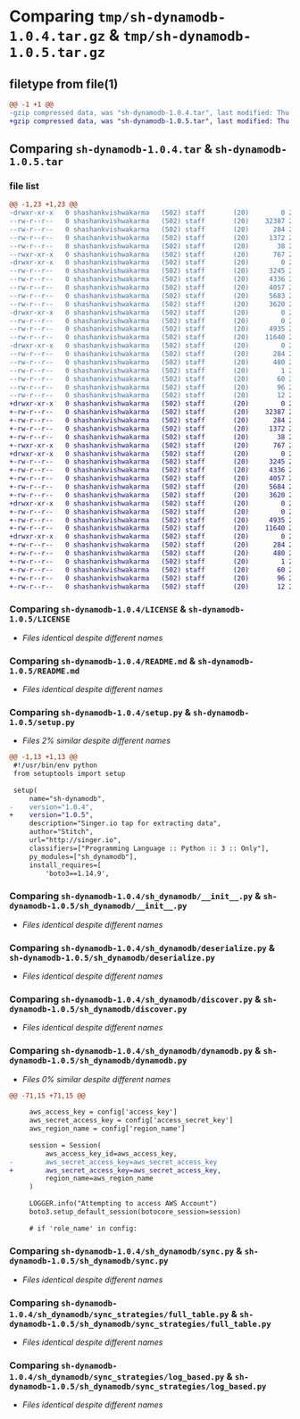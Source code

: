 # Comparing `tmp/sh-dynamodb-1.0.4.tar.gz` & `tmp/sh-dynamodb-1.0.5.tar.gz`

## filetype from file(1)

```diff
@@ -1 +1 @@
-gzip compressed data, was "sh-dynamodb-1.0.4.tar", last modified: Thu Jul  6 11:01:38 2023, max compression
+gzip compressed data, was "sh-dynamodb-1.0.5.tar", last modified: Thu Jul  6 11:07:26 2023, max compression
```

## Comparing `sh-dynamodb-1.0.4.tar` & `sh-dynamodb-1.0.5.tar`

### file list

```diff
@@ -1,23 +1,23 @@
-drwxr-xr-x   0 shashankvishwakarma   (502) staff       (20)        0 2023-07-06 11:01:38.270096 sh-dynamodb-1.0.4/
--rw-r--r--   0 shashankvishwakarma   (502) staff       (20)    32387 2023-07-04 06:05:27.000000 sh-dynamodb-1.0.4/LICENSE
--rw-r--r--   0 shashankvishwakarma   (502) staff       (20)      284 2023-07-06 11:01:38.269582 sh-dynamodb-1.0.4/PKG-INFO
--rw-r--r--   0 shashankvishwakarma   (502) staff       (20)     1372 2023-07-06 09:31:12.000000 sh-dynamodb-1.0.4/README.md
--rw-r--r--   0 shashankvishwakarma   (502) staff       (20)       38 2023-07-06 11:01:38.270335 sh-dynamodb-1.0.4/setup.cfg
--rwxr-xr-x   0 shashankvishwakarma   (502) staff       (20)      767 2023-07-06 11:01:25.000000 sh-dynamodb-1.0.4/setup.py
-drwxr-xr-x   0 shashankvishwakarma   (502) staff       (20)        0 2023-07-06 11:01:38.263581 sh-dynamodb-1.0.4/sh_dynamodb/
--rw-r--r--   0 shashankvishwakarma   (502) staff       (20)     3245 2023-07-06 09:31:27.000000 sh-dynamodb-1.0.4/sh_dynamodb/__init__.py
--rw-r--r--   0 shashankvishwakarma   (502) staff       (20)     4336 2023-07-04 06:05:27.000000 sh-dynamodb-1.0.4/sh_dynamodb/deserialize.py
--rw-r--r--   0 shashankvishwakarma   (502) staff       (20)     4057 2023-07-06 09:31:27.000000 sh-dynamodb-1.0.4/sh_dynamodb/discover.py
--rw-r--r--   0 shashankvishwakarma   (502) staff       (20)     5683 2023-07-06 10:59:04.000000 sh-dynamodb-1.0.4/sh_dynamodb/dynamodb.py
--rw-r--r--   0 shashankvishwakarma   (502) staff       (20)     3620 2023-07-06 09:31:27.000000 sh-dynamodb-1.0.4/sh_dynamodb/sync.py
-drwxr-xr-x   0 shashankvishwakarma   (502) staff       (20)        0 2023-07-06 11:01:38.268640 sh-dynamodb-1.0.4/sh_dynamodb/sync_strategies/
--rw-r--r--   0 shashankvishwakarma   (502) staff       (20)        0 2023-07-04 06:05:27.000000 sh-dynamodb-1.0.4/sh_dynamodb/sync_strategies/__init__.py
--rw-r--r--   0 shashankvishwakarma   (502) staff       (20)     4935 2023-07-06 09:31:27.000000 sh-dynamodb-1.0.4/sh_dynamodb/sync_strategies/full_table.py
--rw-r--r--   0 shashankvishwakarma   (502) staff       (20)    11640 2023-07-06 09:31:27.000000 sh-dynamodb-1.0.4/sh_dynamodb/sync_strategies/log_based.py
-drwxr-xr-x   0 shashankvishwakarma   (502) staff       (20)        0 2023-07-06 11:01:38.266890 sh-dynamodb-1.0.4/sh_dynamodb.egg-info/
--rw-r--r--   0 shashankvishwakarma   (502) staff       (20)      284 2023-07-06 11:01:38.000000 sh-dynamodb-1.0.4/sh_dynamodb.egg-info/PKG-INFO
--rw-r--r--   0 shashankvishwakarma   (502) staff       (20)      480 2023-07-06 11:01:38.000000 sh-dynamodb-1.0.4/sh_dynamodb.egg-info/SOURCES.txt
--rw-r--r--   0 shashankvishwakarma   (502) staff       (20)        1 2023-07-06 11:01:38.000000 sh-dynamodb-1.0.4/sh_dynamodb.egg-info/dependency_links.txt
--rw-r--r--   0 shashankvishwakarma   (502) staff       (20)       60 2023-07-06 11:01:38.000000 sh-dynamodb-1.0.4/sh_dynamodb.egg-info/entry_points.txt
--rw-r--r--   0 shashankvishwakarma   (502) staff       (20)       96 2023-07-06 11:01:38.000000 sh-dynamodb-1.0.4/sh_dynamodb.egg-info/requires.txt
--rw-r--r--   0 shashankvishwakarma   (502) staff       (20)       12 2023-07-06 11:01:38.000000 sh-dynamodb-1.0.4/sh_dynamodb.egg-info/top_level.txt
+drwxr-xr-x   0 shashankvishwakarma   (502) staff       (20)        0 2023-07-06 11:07:26.424998 sh-dynamodb-1.0.5/
+-rw-r--r--   0 shashankvishwakarma   (502) staff       (20)    32387 2023-07-04 06:05:27.000000 sh-dynamodb-1.0.5/LICENSE
+-rw-r--r--   0 shashankvishwakarma   (502) staff       (20)      284 2023-07-06 11:07:26.424511 sh-dynamodb-1.0.5/PKG-INFO
+-rw-r--r--   0 shashankvishwakarma   (502) staff       (20)     1372 2023-07-06 09:31:12.000000 sh-dynamodb-1.0.5/README.md
+-rw-r--r--   0 shashankvishwakarma   (502) staff       (20)       38 2023-07-06 11:07:26.425217 sh-dynamodb-1.0.5/setup.cfg
+-rwxr-xr-x   0 shashankvishwakarma   (502) staff       (20)      767 2023-07-06 11:07:03.000000 sh-dynamodb-1.0.5/setup.py
+drwxr-xr-x   0 shashankvishwakarma   (502) staff       (20)        0 2023-07-06 11:07:26.418851 sh-dynamodb-1.0.5/sh_dynamodb/
+-rw-r--r--   0 shashankvishwakarma   (502) staff       (20)     3245 2023-07-06 09:31:27.000000 sh-dynamodb-1.0.5/sh_dynamodb/__init__.py
+-rw-r--r--   0 shashankvishwakarma   (502) staff       (20)     4336 2023-07-04 06:05:27.000000 sh-dynamodb-1.0.5/sh_dynamodb/deserialize.py
+-rw-r--r--   0 shashankvishwakarma   (502) staff       (20)     4057 2023-07-06 09:31:27.000000 sh-dynamodb-1.0.5/sh_dynamodb/discover.py
+-rw-r--r--   0 shashankvishwakarma   (502) staff       (20)     5684 2023-07-06 11:06:51.000000 sh-dynamodb-1.0.5/sh_dynamodb/dynamodb.py
+-rw-r--r--   0 shashankvishwakarma   (502) staff       (20)     3620 2023-07-06 09:31:27.000000 sh-dynamodb-1.0.5/sh_dynamodb/sync.py
+drwxr-xr-x   0 shashankvishwakarma   (502) staff       (20)        0 2023-07-06 11:07:26.423633 sh-dynamodb-1.0.5/sh_dynamodb/sync_strategies/
+-rw-r--r--   0 shashankvishwakarma   (502) staff       (20)        0 2023-07-04 06:05:27.000000 sh-dynamodb-1.0.5/sh_dynamodb/sync_strategies/__init__.py
+-rw-r--r--   0 shashankvishwakarma   (502) staff       (20)     4935 2023-07-06 09:31:27.000000 sh-dynamodb-1.0.5/sh_dynamodb/sync_strategies/full_table.py
+-rw-r--r--   0 shashankvishwakarma   (502) staff       (20)    11640 2023-07-06 09:31:27.000000 sh-dynamodb-1.0.5/sh_dynamodb/sync_strategies/log_based.py
+drwxr-xr-x   0 shashankvishwakarma   (502) staff       (20)        0 2023-07-06 11:07:26.421842 sh-dynamodb-1.0.5/sh_dynamodb.egg-info/
+-rw-r--r--   0 shashankvishwakarma   (502) staff       (20)      284 2023-07-06 11:07:26.000000 sh-dynamodb-1.0.5/sh_dynamodb.egg-info/PKG-INFO
+-rw-r--r--   0 shashankvishwakarma   (502) staff       (20)      480 2023-07-06 11:07:26.000000 sh-dynamodb-1.0.5/sh_dynamodb.egg-info/SOURCES.txt
+-rw-r--r--   0 shashankvishwakarma   (502) staff       (20)        1 2023-07-06 11:07:26.000000 sh-dynamodb-1.0.5/sh_dynamodb.egg-info/dependency_links.txt
+-rw-r--r--   0 shashankvishwakarma   (502) staff       (20)       60 2023-07-06 11:07:26.000000 sh-dynamodb-1.0.5/sh_dynamodb.egg-info/entry_points.txt
+-rw-r--r--   0 shashankvishwakarma   (502) staff       (20)       96 2023-07-06 11:07:26.000000 sh-dynamodb-1.0.5/sh_dynamodb.egg-info/requires.txt
+-rw-r--r--   0 shashankvishwakarma   (502) staff       (20)       12 2023-07-06 11:07:26.000000 sh-dynamodb-1.0.5/sh_dynamodb.egg-info/top_level.txt
```

### Comparing `sh-dynamodb-1.0.4/LICENSE` & `sh-dynamodb-1.0.5/LICENSE`

 * *Files identical despite different names*

### Comparing `sh-dynamodb-1.0.4/README.md` & `sh-dynamodb-1.0.5/README.md`

 * *Files identical despite different names*

### Comparing `sh-dynamodb-1.0.4/setup.py` & `sh-dynamodb-1.0.5/setup.py`

 * *Files 2% similar despite different names*

```diff
@@ -1,13 +1,13 @@
 #!/usr/bin/env python
 from setuptools import setup
 
 setup(
     name="sh-dynamodb",
-    version="1.0.4",
+    version="1.0.5",
     description="Singer.io tap for extracting data",
     author="Stitch",
     url="http://singer.io",
     classifiers=["Programming Language :: Python :: 3 :: Only"],
     py_modules=["sh_dynamodb"],
     install_requires=[
         'boto3==1.14.9',
```

### Comparing `sh-dynamodb-1.0.4/sh_dynamodb/__init__.py` & `sh-dynamodb-1.0.5/sh_dynamodb/__init__.py`

 * *Files identical despite different names*

### Comparing `sh-dynamodb-1.0.4/sh_dynamodb/deserialize.py` & `sh-dynamodb-1.0.5/sh_dynamodb/deserialize.py`

 * *Files identical despite different names*

### Comparing `sh-dynamodb-1.0.4/sh_dynamodb/discover.py` & `sh-dynamodb-1.0.5/sh_dynamodb/discover.py`

 * *Files identical despite different names*

### Comparing `sh-dynamodb-1.0.4/sh_dynamodb/dynamodb.py` & `sh-dynamodb-1.0.5/sh_dynamodb/dynamodb.py`

 * *Files 0% similar despite different names*

```diff
@@ -71,15 +71,15 @@
 
     aws_access_key = config['access_key']
     aws_secret_access_key = config['access_secret_key']
     aws_region_name = config['region_name']
 
     session = Session(
         aws_access_key_id=aws_access_key,
-        aws_secret_access_key=aws_secret_access_key
+        aws_secret_access_key=aws_secret_access_key,
         region_name=aws_region_name
     )
 
     LOGGER.info("Attempting to access AWS Account")
     boto3.setup_default_session(botocore_session=session)
 
     # if 'role_name' in config:
```

### Comparing `sh-dynamodb-1.0.4/sh_dynamodb/sync.py` & `sh-dynamodb-1.0.5/sh_dynamodb/sync.py`

 * *Files identical despite different names*

### Comparing `sh-dynamodb-1.0.4/sh_dynamodb/sync_strategies/full_table.py` & `sh-dynamodb-1.0.5/sh_dynamodb/sync_strategies/full_table.py`

 * *Files identical despite different names*

### Comparing `sh-dynamodb-1.0.4/sh_dynamodb/sync_strategies/log_based.py` & `sh-dynamodb-1.0.5/sh_dynamodb/sync_strategies/log_based.py`

 * *Files identical despite different names*

